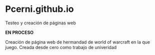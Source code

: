 # Pcerni.github.io

Testeo y creación de páginas web

****EN PROCESO****


Creación de página web de hermandad de world of warcraft en la que juego. 
Creada desde cero como trabajo de univeridad
